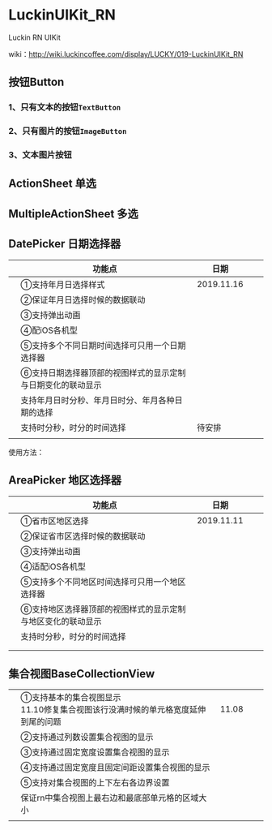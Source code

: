 # LuckinUIKit_RN

Luckin RN  UIKit

wiki：http://wiki.luckincoffee.com/display/LUCKY/019-LuckinUIKit_RN





## 按钮Button

### 1、只有文本的按钮`TextButton`





### 2、只有图片的按钮`ImageButton`





### 3、文本图片按钮





## ActionSheet 单选





## MultipleActionSheet 多选







## DatePicker 日期选择器

|      | 功能点                                                      | 日期       |      |      |
| ---- | ----------------------------------------------------------- | ---------- | ---- | ---- |
|      | ①支持年月日选择样式                                         | 2019.11.16 |      |      |
|      | ②保证年月日选择时候的数据联动                               |            |      |      |
|      | ③支持弹出动画                                               |            |      |      |
|      | ④配iOS各机型                                                |            |      |      |
|      | ⑤支持多个不同日期时间选择可只用一个日期选择器               |            |      |      |
|      | ⑥支持日期选择器顶部的视图样式的显示定制与日期变化的联动显示 |            |      |      |
|      | 支持年月日时分秒、年月日时分、年月各种日期的选择            |            |      |      |
|      | 支持时分秒，时分的时间选择                                  | 待安排     |      |      |
|      |                                                             |            |      |      |

使用方法：







## AreaPicker 地区选择器

|      | 功能点                                                      | 日期       |      |      |
| ---- | ----------------------------------------------------------- | ---------- | ---- | ---- |
|      | ①省市区地区选择                                             | 2019.11.11 |      |      |
|      | ②保证省市区选择时候的数据联动                               |            |      |      |
|      | ③支持弹出动画                                               |            |      |      |
|      | ④适配iOS各机型                                              |            |      |      |
|      | ⑤支持多个不同地区时间选择可只用一个地区选择器               |            |      |      |
|      | ⑥支持地区选择器顶部的视图样式的显示定制与地区变化的联动显示 |            |      |      |
|      | 支持时分秒，时分的时间选择                                  |            |      |      |
|      |                                                             |            |      |      |
|      |                                                             |            |      |      |



## 集合视图BaseCollectionView

|      |                                                              |       |      |      |
| ---- | ------------------------------------------------------------ | ----- | ---- | ---- |
|      | ①支持基本的集合视图显示<br/>11.10修复集合视图该行没满时候的单元格宽度延伸到尾的问题 | 11.08 |      |      |
|      | ②支持通过列数设置集合视图的显示                              |       |      |      |
|      | ③支持通过固定宽度设置集合视图的显示                          |       |      |      |
|      | ④支持通过固定宽度且固定间距设置集合视图的显示                |       |      |      |
|      | ⑤支持对集合视图的上下左右各边界设置                          |       |      |      |
|      | 保证rn中集合视图上最右边和最底部单元格的区域大小             |       |      |      |
|      |                                                              |       |      |      |